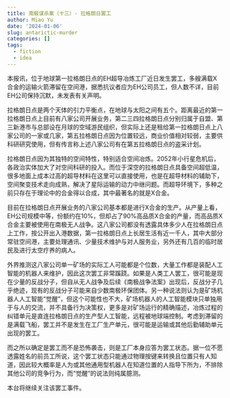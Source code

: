```yaml
---
title: 南极谋杀案（十三）- 拉格朗日罢工
author: Miao Yu
date: '2024-01-06'
slug: antarictic-murder
categories: []
tags:
  - fiction
  - idea
---
```


本报讯，位于地球第一拉格朗日点的EH超导冶炼工厂近日发生罢工，多艘满载X合金的运输火箭滞留在空间港，据悉抗议者应为EH公司员工，但人数不详，目前EH公司保持沉默，未发表有关声明。

拉格朗日点是两个天体的引力平衡点，在地球与太阳之间有五个。距离最近的第一拉格朗日点上目前有八家公司开展业务，第二三四拉格朗日点分别归属于自盟、第三新港市与总部设在月球的空域游民组织，但实际上还是租给第一拉格朗日点上八家公司的一家或几家，第五拉格朗日点因为位置较远，商业价值相对较弱，主要供科研研究使用，但有传言称上述八家公司有在第五拉格朗日点的盗采计划。

拉格朗日点因为其独特的空间特性，特别适合空间冶炼。2052年小行星危机后，各政治实体加大了对空间科研的投入。而位于深空的拉格朗日点具备空间超低温，很多地面上成本过高的超导材料在这里可以直接使用，也是在超导材料的辅助下，空间聚变技术走向成熟，解决了星际运输的动力中继问题。而超导环境下，多种之前只存在于理论中的合金得以合成，其中最著名的就是X合金。

目前在拉格朗日点开展业务的八家公司基本都是进行X合金的生产。从产量上看，EH公司规模中等，份额约在10%，但却占了90%高品质X合金的产量，而高品质X合金主要被使用在南极无人战争。这八家公司都没有透露具体多少人在拉格朗日点上工作，按公开出入港数据，第一拉格朗日点上长居生活有近一千人，其中大部分常驻空间港，主要处理通讯、少量技术维护与对人服务业，另外还有几百的临时居民及进行太空疗养的病人。

外界推测这八家公司单一矿场的实际工人可能都是个位数，大量工作都是装配人工智能的机器人来维护，因此这次罢工非常蹊跷。如果是人类工人罢工，很可能是现在少量的反战分子，但自从无人战争及后续《南极战争法案》出现后，反战分子几乎绝迹，现有的反战分子可能来自少数南极环保团体。另一种说法则认为是矿场机器人人工智能“觉醒”，但这个可能性也不大，矿场机器人的人工智能模块只单独用于与人的交流，并不具备行为决策权，更多是对矿场运行的精确描述，冶炼过程的纠错单元是直连拉格朗日点的生产型人工智能，远程被地球端控制。考虑到滞留的是满载飞船，罢工并不是发生在工厂生产单元，很可能是运输或其他后勤辅助单元出现的罢工。

而之所以确定是罢工而不是恐怖袭击，则是工厂本身应答为罢工状态。据一位不愿透露姓名的前员工所说，这个罢工状态只能通过物理按键来转换且位置只有人知道，因此较大概率是人为或其他通用型机器人在知道位置的人指导下所为，不排除其他公司的竞争行为，而“觉醒”的说法则纯属臆测。

本台将继续关注该罢工事件。
